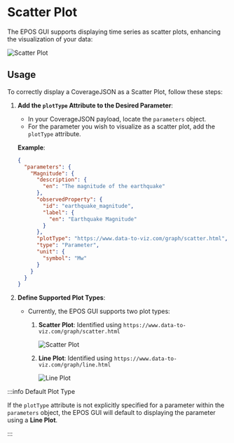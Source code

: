 # Scatter Plot

The EPOS GUI supports displaying time series as scatter plots, enhancing the visualization of your data:

![Scatter Plot](/img/covjson_scatter_plot.png)

## Usage

To correctly display a CoverageJSON as a Scatter Plot, follow these steps:

1. **Add the `plotType` Attribute to the Desired Parameter**:
   - In your CoverageJSON payload, locate the `parameters` object.
   - For the parameter you wish to visualize as a scatter plot, add the `plotType` attribute.

   **Example**:

   ```json
   {
     "parameters": {
       "Magnitude": {
         "description": {
           "en": "The magnitude of the earthquake"
         },
         "observedProperty": {
           "id": "earthquake_magnitude",
           "label": {
             "en": "Earthquake Magnitude"
           }
         },
         "plotType": "https://www.data-to-viz.com/graph/scatter.html", // Add this
         "type": "Parameter",
         "unit": {
           "symbol": "Mw"
         }
       }
     }
   }
   ```

2. **Define Supported Plot Types**:
   - Currently, the EPOS GUI supports two plot types:
     1. **Scatter Plot**: Identified using `https://www.data-to-viz.com/graph/scatter.html`

        ![Scatter Plot](/img/covjson_scatter_plot.png)

     2. **Line Plot**: Identified using `https://www.data-to-viz.com/graph/line.html`

        ![Line Plot](/img/covjson_line_plot.png)

:::info Default Plot Type

If the `plotType` attribute is not explicitly specified for a parameter within the `parameters` object, the EPOS GUI will default to displaying the parameter using a **Line Plot**.

:::
